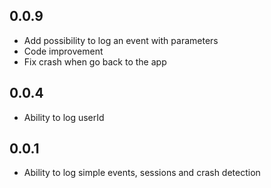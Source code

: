 ## 0.0.9

* Add possibility to log an event with parameters
* Code improvement
* Fix crash when go back to the app

## 0.0.4

* Ability to log userId

## 0.0.1

* Ability to log simple events, sessions and crash detection